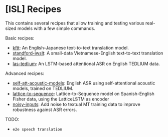 [ISL] Recipes
=============

This contains several recipes that allow training and testing various real-sized models with a few simple commands.

Basic recipes:
- [kftt](kftt/): An English-Japanese text-to-text translation model.
- [standford-iwslt](standford-iwslt/): A small-data Vietnamese-English text-to-text translation model.
- [las-tedlium](las-tedlium/): An LSTM-based attentional ASR on English TEDLIUM data.

Advanced recipes:
- [self-att-acoustic-models](self-att-acoustic-models/): English ASR using self-attentional acoustic models, trained on TEDLIUM.
- [lattice-to-sequence](lattice-to-sequence/): Lattice-to-Sequence model on Spanish-English Fisher data, using the LatticeLSTM as encoder
- [noisy-inputs](noisy-inputs/): Add noise to textual MT training data to improve robustness against ASR errors.

TODO:
- ``e2e speech translation``